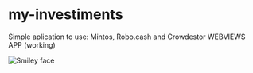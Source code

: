# my-investiments

Simple aplication to use:
Mintos, Robo.cash and Crowdestor WEBVIEWS APP (working)

 <img src="https://i.ibb.co/7Ysv6wB/Screenshot-2019-11-16-at-12-35-38.png" alt="Smiley face"> 


